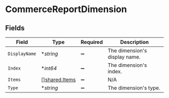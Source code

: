 # CommerceReportDimension


## Fields

| Field                                                 | Type                                                  | Required                                              | Description                                           |
| ----------------------------------------------------- | ----------------------------------------------------- | ----------------------------------------------------- | ----------------------------------------------------- |
| `DisplayName`                                         | **string*                                             | :heavy_minus_sign:                                    | The dimension's display name.                         |
| `Index`                                               | **int64*                                              | :heavy_minus_sign:                                    | The dimension's index.                                |
| `Items`                                               | [][shared.Items](../../../pkg/models/shared/items.md) | :heavy_minus_sign:                                    | N/A                                                   |
| `Type`                                                | **string*                                             | :heavy_minus_sign:                                    | The dimension's type.                                 |